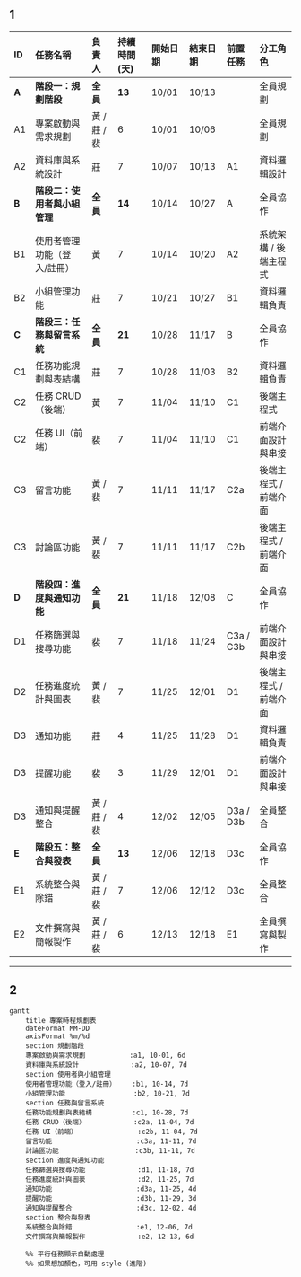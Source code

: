 ## 1

| ID    | 任務名稱             | 負責人       | 持續時間 (天) | 開始日期  | 結束日期  | 前置任務      | 分工角色         |
| :---- | :--------------- | :-------- | :------- | :---- | :---- | :-------- | :----------- |
| **A** | **階段一：規劃階段**     | **全員**    | **13**   | 10/01 | 10/13 |           | 全員規劃         |
| A1    | 專案啟動與需求規劃        | 黃 / 莊 / 裴 | 6        | 10/01 | 10/06 |           | 全員規劃         |
| A2    | 資料庫與系統設計         | 莊         | 7        | 10/07 | 10/13 | A1        | 資料邏輯設計       |
| **B** | **階段二：使用者與小組管理** | **全員**    | **14**   | 10/14 | 10/27 | A         | 全員協作         |
| B1    | 使用者管理功能（登入/註冊）   | 黃         | 7        | 10/14 | 10/20 | A2        | 系統架構 / 後端主程式 |
| B2    | 小組管理功能           | 莊         | 7        | 10/21 | 10/27 | B1        | 資料邏輯負責       |
| **C** | **階段三：任務與留言系統**  | **全員**    | **21**   | 10/28 | 11/17 | B         | 全員協作         |
| C1    | 任務功能規劃與表結構       | 莊         | 7        | 10/28 | 11/03 | B2        | 資料邏輯負責       |
| C2   | 任務 CRUD（後端）      | 黃         | 7        | 11/04 | 11/10 | C1        | 後端主程式        |
| C2   | 任務 UI（前端）        | 裴         | 7        | 11/04 | 11/10 | C1        | 前端介面設計與串接    |
| C3   | 留言功能             | 黃 / 裴     | 7        | 11/11 | 11/17 | C2a       | 後端主程式 / 前端介面 |
| C3   | 討論區功能            | 黃 / 裴     | 7        | 11/11 | 11/17 | C2b       | 後端主程式 / 前端介面 |
| **D** | **階段四：進度與通知功能**  | **全員**    | **21**   | 11/18 | 12/08 | C         | 全員協作         |
| D1    | 任務篩選與搜尋功能        | 裴         | 7        | 11/18 | 11/24 | C3a / C3b | 前端介面設計與串接    |
| D2    | 任務進度統計與圖表        | 黃 / 裴     | 7        | 11/25 | 12/01 | D1        | 後端主程式 / 前端介面 |
| D3   | 通知功能             | 莊         | 4        | 11/25 | 11/28 | D1        | 資料邏輯負責       |
| D3   | 提醒功能             | 裴         | 3        | 11/29 | 12/01 | D1        | 前端介面設計與串接    |
| D3   | 通知與提醒整合          | 黃 / 莊 / 裴 | 4        | 12/02 | 12/05 | D3a / D3b | 全員整合         |
| **E** | **階段五：整合與發表**    | **全員**    | **13**   | 12/06 | 12/18 | D3c       | 全員協作         |
| E1    | 系統整合與除錯          | 黃 / 莊 / 裴 | 7        | 12/06 | 12/12 | D3c       | 全員整合         |
| E2    | 文件撰寫與簡報製作        | 黃 / 莊 / 裴 | 6        | 12/13 | 12/18 | E1        | 全員撰寫與製作      |




---
## 2
```mermaid
gantt
    title 專案時程規劃表
    dateFormat MM-DD
    axisFormat %m/%d
    section 規劃階段
    專案啟動與需求規劃           :a1, 10-01, 6d
    資料庫與系統設計             :a2, 10-07, 7d
    section 使用者與小組管理
    使用者管理功能（登入/註冊）    :b1, 10-14, 7d
    小組管理功能                 :b2, 10-21, 7d
    section 任務與留言系統
    任務功能規劃與表結構          :c1, 10-28, 7d
    任務 CRUD（後端）            :c2a, 11-04, 7d
    任務 UI（前端）               :c2b, 11-04, 7d
    留言功能                     :c3a, 11-11, 7d
    討論區功能                   :c3b, 11-11, 7d
    section 進度與通知功能
    任務篩選與搜尋功能             :d1, 11-18, 7d
    任務進度統計與圖表             :d2, 11-25, 7d
    通知功能                     :d3a, 11-25, 4d
    提醒功能                     :d3b, 11-29, 3d
    通知與提醒整合                :d3c, 12-02, 4d
    section 整合與發表
    系統整合與除錯                :e1, 12-06, 7d
    文件撰寫與簡報製作             :e2, 12-13, 6d

    %% 平行任務顯示自動處理
    %% 如果想加顏色，可用 style (進階)

```

```

